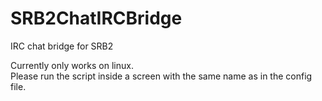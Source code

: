 # SRB2ChatIRCBridge
IRC chat bridge for SRB2

Currently only works on linux.  
Please run the script inside a screen with the same name as in the config file.
